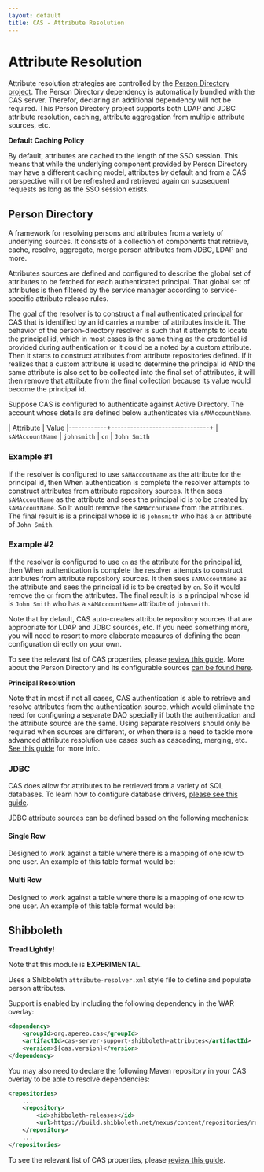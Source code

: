 ```yaml
---
layout: default
title: CAS - Attribute Resolution
---
```


# Attribute Resolution

Attribute resolution strategies are controlled by
the [Person Directory project](https://github.com/apereo/person-directory).
The Person Directory dependency is automatically bundled with the CAS server. Therefor,
declaring an additional dependency will not be required.
This Person Directory project supports both LDAP and JDBC attribute resolution,
caching, attribute aggregation from multiple attribute sources, etc.

<div class="alert alert-info"><strong>Default Caching Policy</strong><p>By default,
attributes are cached to the length of the SSO session.
This means that while the underlying component provided by Person Directory may have
a different caching model, attributes by default and from
a CAS perspective will not be refreshed and retrieved again on subsequent requests
as long as the SSO session exists.</p></div>

## Person Directory

A framework for resolving persons and attributes from a variety of underlying sources.
It consists of a collection of components that retrieve, cache, resolve, aggregate,
merge person attributes from JDBC, LDAP and more.

Attributes sources are defined and configured to describe the global set of attributes to be fetched
for each authenticated principal. That global set of attributes is then filtered by the
service manager according to service-specific attribute release rules.

The goal of the resolver is to construct a final authenticated principal for CAS that is identified by an id carries a number of attributes inside it. The behavior of the person-directory resolver is such that it attempts to locate the principal id, which in most cases is the same thing as the credential id provided during authentication or it could be a noted by a custom attribute. Then it starts to construct attributes from attribute repositories defined. If it realizes that a custom attribute is used to determine the principal id AND the same attribute is also set to be collected into the final set of attributes, it will then remove that attribute from the final collection because its value would become the principal id.

Suppose CAS is configured to authenticate against Active Directory. The account whose details are defined below
authenticates via `sAMAccountName`.

| Attribute            | Value
|------------+-------------------------------+
| `sAMAccountName`     | `johnsmith`
| `cn`                 | `John Smith`

### Example #1

If the resolver is configured to use `sAMAccoutName` as the attribute for the principal id, then When authentication is complete the resolver attempts to construct attributes from attribute repository sources. It then sees `sAMAccoutName` as the attribute and sees the principal id is to be created by `sAMAccoutName`. So it would remove the `sAMAccoutName` from the attributes.
The final result is is a principal whose id is `johnsmith` who has a `cn` attribute of `John Smith`.

### Example #2

If the resolver is configured to use `cn` as the attribute for the principal id, then When authentication is complete the resolver attempts to construct attributes from attribute repository sources. It then sees `sAMAccoutName` as the attribute and sees the principal id is to be created by `cn`. So it would remove the `cn` from the attributes. The final result is is a principal whose id is `John Smith`
who has a `sAMAccountName` attribute of `johnsmith`.

Note that by default, CAS auto-creates attribute repository sources that are appropriate for LDAP and JDBC sources, etc.
If you need something more, you will need to resort to more elaborate measures of defining the bean configuration directly
on your own.

To see the relevant list of CAS properties, please [review this guide](../installation/Configuration-Properties.html).
More about the Person Directory and its configurable sources [can be found here](https://github.com/apereo/person-directory).

<div class="alert alert-info"><strong>Principal Resolution</strong><p>Note that in most if not all cases,
CAS authentication is able to retrieve and resolve attributes from the authentication source, which would
eliminate the need for configuring a separate DAO specially if both the authentication and the attribute source are the same.
Using separate resolvers should only be required when sources are different, or when there is a need to tackle more advanced attribute
resolution use cases such as cascading, merging, etc. <a href="../installation/Configuring-Principal-Resolution.html">See this guide</a> for more info.</p></div>

### JDBC

CAS does allow for attributes to be retrieved from a variety of SQL databases.
To learn how to configure database drivers, [please see this guide](JDBC-Drivers.html).

JDBC attribute sources can be defined based on the following mechanics:

#### Single Row

Designed to work against a table where there is a mapping of one row to one user.
An example of this table format would be:

#### Multi Row

Designed to work against a table where there is a mapping of one row to one user.
An example of this table format would be:

## Shibboleth

<div class="alert alert-warning"><strong>Tread Lightly!</strong><p>Note that this module is <strong>EXPERIMENTAL</strong>.</p></div>

Uses a Shibboleth `attribute-resolver.xml` style file to define and populate person attributes.

Support is enabled by including the following dependency in the WAR overlay:

```xml
<dependency>
    <groupId>org.apereo.cas</groupId>
    <artifactId>cas-server-support-shibboleth-attributes</artifactId>
    <version>${cas.version}</version>
</dependency>
```

You may also need to declare the following Maven repository in your
CAS overlay to be able to resolve dependencies:

```xml
<repositories>
    ...
    <repository>
        <id>shibboleth-releases</id>
        <url>https://build.shibboleth.net/nexus/content/repositories/releases</url>
    </repository>
    ...
</repositories>
```

To see the relevant list of CAS properties, please [review this guide](../installation/Configuration-Properties.html).
